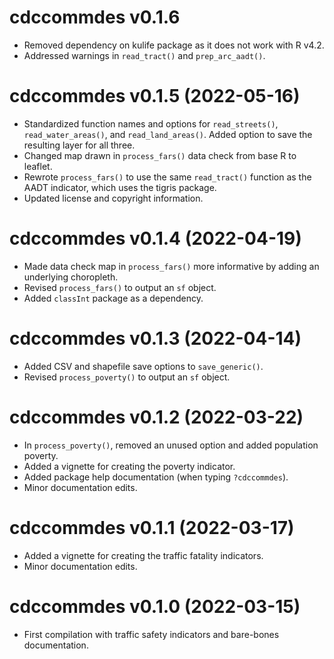# cdccommdes v0.1.6

* Removed dependency on kulife package as it does not work with R v4.2.
* Addressed warnings in `read_tract()` and `prep_arc_aadt()`.

# cdccommdes v0.1.5 (2022-05-16)

* Standardized function names and options for `read_streets()`, `read_water_areas()`, and `read_land_areas()`. Added option to save the resulting layer for all three.
* Changed map drawn in `process_fars()` data check from base R to leaflet.
* Rewrote `process_fars()` to use the same `read_tract()` function as the AADT indicator, which uses the tigris package.
* Updated license and copyright information.

# cdccommdes v0.1.4 (2022-04-19)

* Made data check map in `process_fars()` more informative by adding an underlying choropleth.
* Revised `process_fars()` to output an `sf` object.
* Added `classInt` package as a dependency.

# cdccommdes v0.1.3 (2022-04-14)

* Added CSV and shapefile save options to `save_generic()`.
* Revised `process_poverty()` to output an `sf` object.

# cdccommdes v0.1.2 (2022-03-22)

* In `process_poverty()`, removed an unused option and added population poverty.
* Added a vignette for creating the poverty indicator.
* Added package help documentation (when typing `?cdccommdes`).
* Minor documentation edits.

# cdccommdes v0.1.1 (2022-03-17)

* Added a vignette for creating the traffic fatality indicators.
* Minor documentation edits.

# cdccommdes v0.1.0 (2022-03-15)

* First compilation with traffic safety indicators and bare-bones documentation.

